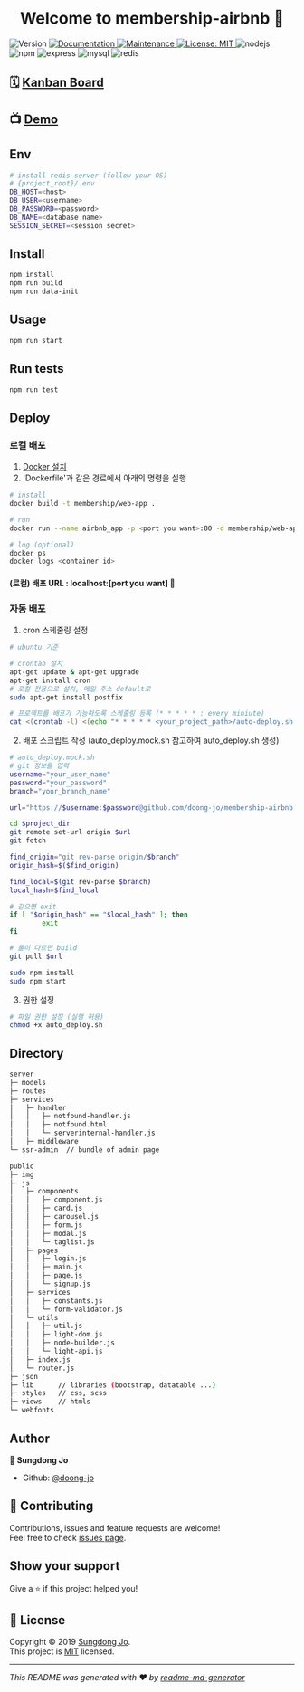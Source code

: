<h1 align="center">Welcome to membership-airbnb 👋</h1>
<p>
  <img alt="Version" src="https://img.shields.io/badge/version-0.0.1-blue.svg?cacheSeconds=2592000" />
  <a href="https://github.com/doong-jo/membership-airbnb#readme">
    <img alt="Documentation" src="https://img.shields.io/badge/documentation-yes-brightgreen.svg" target="_blank" />
  </a>
  <a href="https://github.com/doong-jo/membership-airbnb/graphs/commit-activity">
    <img alt="Maintenance" src="https://img.shields.io/badge/Maintained%3F-yes-green.svg" target="_blank" />
  </a>
  <a href="https://github.com/doong-jo/membership-airbnb/blob/master/LICENSE">
    <img alt="License: MIT" src="https://img.shields.io/badge/License-MIT-yellow.svg" target="_blank" />
  </a>
  <img alt="nodejs" src="https://img.shields.io/badge/nodejs-v10.16.3-green" />
  <img alt="npm" src="https://img.shields.io/badge/npm-v6.9.0-green" />
  <img alt="express" src="https://img.shields.io/badge/express-v4.17.1-green" />
  <img alt="mysql" src="https://img.shields.io/badge/mysql-v5.7.27-green" />
  <img alt="redis" src="https://img.shields.io/badge/redis-v4.0.9-green" />
</p>

## 🗓 [Kanban Board](https://bit.ly/2VBo8eF)

## 📺 [Demo](http://106.10.37.37)

## Env

```sh
# install redis-server (follow your OS)
# {project_root}/.env
DB_HOST=<host>
DB_USER=<username>
DB_PASSWORD=<password>
DB_NAME=<database name>
SESSION_SECRET=<session secret>
```

## Install

```sh
npm install
npm run build
npm run data-init
```

## Usage

```sh
npm run start
```

## Run tests

```sh
npm run test
```

## Deploy

### 로컬 배포

1. [Docker 설치](https://docs.docker.com/install/)
2. 'Dockerfile'과 같은 경로에서 아래의 명령을 실행

```bash
# install
docker build -t membership/web-app .

# run
docker run --name airbnb_app -p <port you want>:80 -d membership/web-app

# log (optional)
docker ps
docker logs <container id>
```

#### (로컬) 배포 URL : localhost:[port you want] 👀

### 자동 배포

1. cron 스케줄링 설정
```bash
# ubuntu 기준

# crontab 설치
apt-get update & apt-get upgrade
apt-get install cron
# 로컬 전용으로 설치, 메일 주소 default로
sudo apt-get install postfix

# 프로젝트를 배포가 가능하도록 스케줄링 등록 (* * * * * : every miniute)
cat <(crontab -l) <(echo "* * * * * <your_project_path>/auto-deploy.sh > <log_path>/cron.log") | crontab -
```

2. 배포 스크립트 작성 (auto_deploy.mock.sh 참고하여 auto_deploy.sh 생성)
```bash
# auto_deploy.mock.sh
# git 정보를 입력
username="your_user_name"
password="your_password"
branch="your_branch_name"

url="https://$username:$password@github.com/doong-jo/membership-airbnb.git"

cd $project_dir
git remote set-url origin $url
git fetch

find_origin="git rev-parse origin/$branch"
origin_hash=$($find_origin)

find_local=$(git rev-parse $branch)
local_hash=$find_local

# 같으면 exit
if [ "$origin_hash" == "$local_hash" ]; then
        exit
fi

# 둘이 다르면 build
git pull $url

sudo npm install
sudo npm start
```

3. 권한 설정
```bash
# 파일 권한 설정 (실행 허용)
chmod +x auto_deploy.sh
```

## Directory

```bash
server
├─ models
├─ routes
├─ services
│   ├─ handler
│   │   ├─ notfound-handler.js
│   │   ├─ notfound.html
│   │   └─ serverinternal-handler.js
│   ├─ middleware
└─ ssr-admin  // bundle of admin page

public
├─ img
├─ js
│   ├─ components
│   │   ├─ component.js
│   │   ├─ card.js
│   │   ├─ carousel.js
│   │   ├─ form.js
│   │   ├─ modal.js
│   │   └─ taglist.js
│   ├─ pages
│   │   ├─ login.js
│   │   ├─ main.js
│   │   ├─ page.js
│   │   └─ signup.js
│   ├─ services
│   │   ├─ constants.js
│   │   └─ form-validator.js
│   └─ utils
│   │   ├─ util.js
│   │   ├─ light-dom.js
│   │   ├─ node-builder.js
│   │   └─ light-api.js
│   ├─ index.js
│   └─ router.js
├─ json
├─ lib      // libraries (bootstrap, datatable ...)
├─ styles   // css, scss
├─ views    // htmls
└─ webfonts
```

## Author

👤 **Sungdong Jo**

-   Github: [@doong-jo](https://github.com/doong-jo)

## 🤝 Contributing

Contributions, issues and feature requests are welcome!<br />Feel free to check [issues page](https://github.com/doong-jo/membership-airbnb/issues).

## Show your support

Give a ⭐️ if this project helped you!

## 📝 License

Copyright © 2019 [Sungdong Jo](https://github.com/doong-jo).<br />
This project is [MIT](https://github.com/doong-jo/membership-airbnb/blob/master/LICENSE) licensed.

---

_This README was generated with ❤️ by [readme-md-generator](https://github.com/kefranabg/readme-md-generator)_
